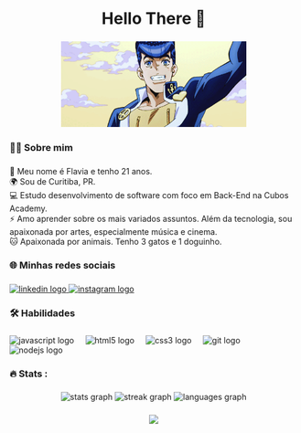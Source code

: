 <h1 align="center">Hello There 👋</h1>

###

<div align="center">
  <img height="150" src="https://github.com/flaviaros4/flaviaros4/blob/main/tumblr_oiqvm2XpbW1shff2jo2_540%20(1).gif"  />
</div>

###

<h3 align="left">👩‍💻  Sobre mim</h3>

###

<p align="left">💜 Meu nome é Flavia e tenho 21 anos.<br>🌍 Sou de Curitiba, PR.<br>💻 Estudo desenvolvimento de software com foco em Back-End na Cubos Academy.<br>⚡ Amo aprender sobre os mais variados assuntos. Além da tecnologia, sou apaixonada por artes, especialmente música e cinema. <br>🐱 Apaixonada por animais. Tenho 3 gatos e 1 doguinho.</p>

###

<h3 align="left">🌐 Minhas redes sociais</h3>

###

<div align="leftr">
  <a href="https://www.linkedin.com/in/flaviarosa25/" target="_blank">
    <img src="https://img.shields.io/static/v1?message=LinkedIn&logo=linkedin&label=&color=0077B5&logoColor=white&labelColor=&style=for-the-badge" height="25" alt="linkedin logo"  />
  </a>
  <a href="https://www.instagram.com/flaviarosa__/" target="_blank">
    <img src="https://img.shields.io/static/v1?message=Instagram&logo=instagram&label=&color=E4405F&logoColor=white&labelColor=&style=for-the-badge" height="25" alt="instagram logo"  />
  </a>
</div>

###

<h3 align="left">🛠 Habilidades</h3>

###

<div align="left">
  <img src="https://cdn.jsdelivr.net/gh/devicons/devicon/icons/javascript/javascript-original.svg" height="40" alt="javascript logo"  />
  <img width="12" />
  <img src="https://cdn.jsdelivr.net/gh/devicons/devicon/icons/html5/html5-original.svg" height="40" alt="html5 logo"  />
  <img width="12" />
  <img src="https://cdn.jsdelivr.net/gh/devicons/devicon/icons/css3/css3-original.svg" height="40" alt="css3 logo"  />
  <img width="12" />
  <img src="https://cdn.jsdelivr.net/gh/devicons/devicon/icons/git/git-original.svg" height="40" alt="git logo"  />
  <img width="12" />
  <img src="https://cdn.jsdelivr.net/gh/devicons/devicon/icons/nodejs/nodejs-original.svg" height="40" alt="nodejs logo"  />
</div>

###

<h3 align="left">🔥  Stats :</h3>

###

<div align="center">
  <img src="https://github-readme-stats.vercel.app/api?username=flaviaros4&hide_title=false&hide_rank=false&show_icons=true&include_all_commits=true&count_private=true&disable_animations=false&theme=ocean_dark&locale=en&hide_border=false&order=1" height="250" alt="stats graph"  />
   <img src="https://streak-stats.demolab.com?user=flaviaros4&locale=en&mode=daily&theme=ocean_dark&hide_border=false&border_radius=5&order=3" height="220" alt="streak graph"  />
  <img src="https://github-readme-stats.vercel.app/api/top-langs?username=flaviaros4&locale=en&hide_title=false&layout=compact&card_width=320&langs_count=5&theme=ocean_dark&hide_border=false&order=2" height="150" alt="languages graph"  />
</div>

###


<div align="center">
  <img src="https://profile-counter.glitch.me/flaviaros4/count.svg?"  />
</div>

###
